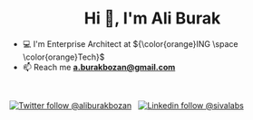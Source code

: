 <h1 align="center">Hi 🖖, I'm Ali Burak</h1>

- 💻 I'm Enterprise Architect at ${\color{orange}ING \space \color{orange}Tech}$
- 📫 Reach me **a.burakbozan@gmail.com**

<br />
<!---
- 📄 Know about my experiences [https://www.linkedin.com/in/ali-burak-bozan/](https://www.linkedin.com/in/ali-burak-bozan/)

<h3 align="left">Connect with me:</h3>
<p align="left">
<a href="https://www.linkedin.com/in/ali-burak-bozan/" target="blank"><img align="center" src="https://raw.githubusercontent.com/rahuldkjain/github-profile-readme-generator/master/src/images/icons/Social/linked-in-alt.svg" alt="benanilcan" height="30" width="40" /></a>
</p>
-->

[![Twitter follow @aliburakbozan](https://img.shields.io/twitter/follow/aliburakbozan?style=social)](https://twitter.com/aliburakbozan) &nbsp;
[![Linkedin follow @sivalabs](https://img.shields.io/badge/-aliburakbozan-blue?style=flat-square&logo=Linkedin&logoColor=white&link=https://www.linkedin.com/in/ali-burak-bozan/)](https://www.linkedin.com/in/ali-burak-bozan/) &nbsp;
